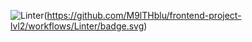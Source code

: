 ![Linter](https://github.com/M9lTHblu/frontend-project-lvl2/workflows/actions/badge.svg)(https://github.com/M9lTHblu/frontend-project-lvl2/workflows/Linter/badge.svg)

